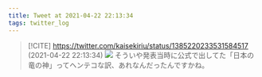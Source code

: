 ```yaml
---
title: Tweet at 2021-04-22 22:13:34
tags: twitter_log
---
```


> [!CITE] https://twitter.com/kaisekiriu/status/1385220233531584517 (2021-04-22 22:13:34)
> ![](https://twitter.com/kaisekiriu/status/1385220233531584517)
> そういや発表当時に公式で出してた「日本の竜の神」ってヘンテコな訳、あれなんだったんですかね。
